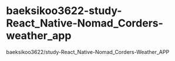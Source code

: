 # baeksikoo3622-study-React_Native-Nomad_Corders-weather_app
baeksikoo3622/study-React_Native-Nomad_Corders-Weather_APP
